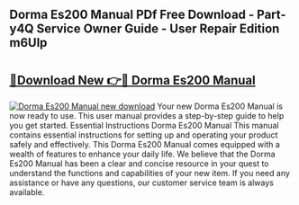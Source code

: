 ## Dorma Es200 Manual PDf Free Download - Part-y4Q Service Owner Guide - User Repair Edition m6Ulp

# <h2><a href="http://bc15243.oget.top/?id=Dorma+Es200+Manual">🔗Download New 👉🔴 Dorma Es200 Manual</a></h2>

[![Dorma Es200 Manual new download](https://i.imgur.com/5g1atiW.png)](http://bc15243.oget.top/?id=Dorma+Es200+Manual)
Your new Dorma Es200 Manual is now ready to use. This user manual provides a step-by-step guide to help you get started. Essential Instructions Dorma Es200 Manual This manual contains essential instructions for setting up and operating your product safely and effectively. This Dorma Es200 Manual comes equipped with a wealth of features to enhance your daily life. We believe that the Dorma Es200 Manual has been a clear and concise resource in your quest to understand the functions and capabilities of your new item. If you need any assistance or have any questions, our customer service team is always available.
